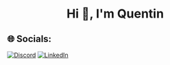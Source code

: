 <h1 align="center">Hi 👋, I'm Quentin</h1>




## 🌐 Socials:
[![Discord](https://img.shields.io/badge/Discord-%237289DA.svg?logo=discord&logoColor=white)](https://discord.gg/Quentin#7639) [![LinkedIn](https://img.shields.io/badge/LinkedIn-%230077B5.svg?logo=linkedin&logoColor=white)](https://www.linkedin.com/in/quentinmotte/) 
